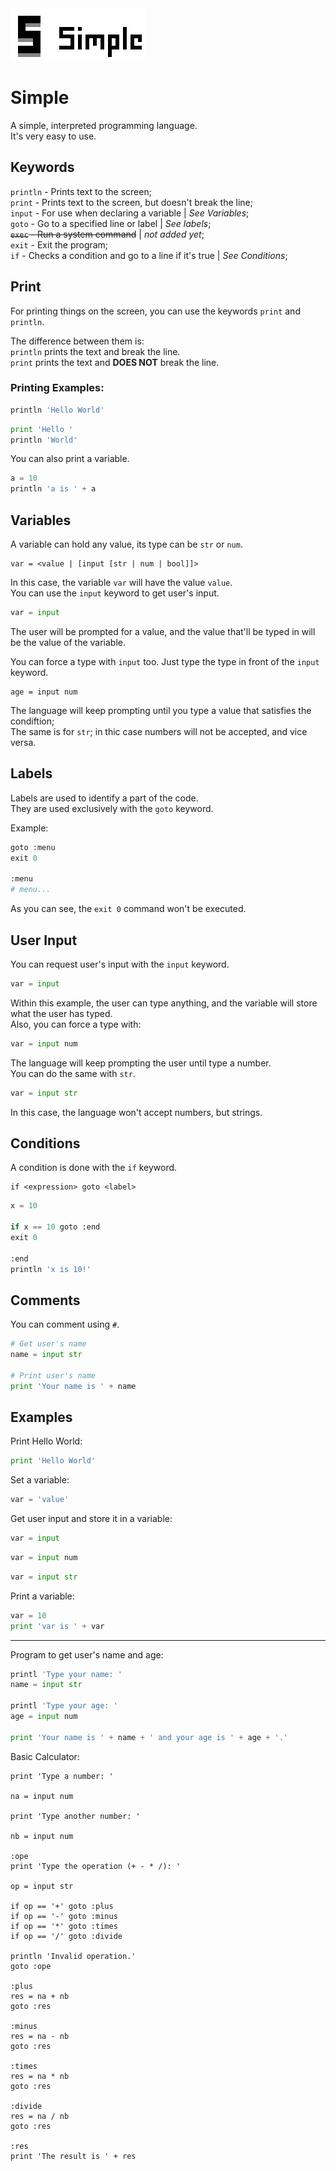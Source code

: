 <img src='logo.png'>

# Simple

A simple, interpreted programming language. <br>
It's very easy to use.

## Keywords

`println` - Prints text to the screen; <br>
`print` - Prints text to the screen, but doesn't break the line; <br>
`input` - For use when declaring a variable | _See Variables_; <br>
`goto` - Go to a specified line or label | _See labels_; <br>
~~`exec` - Run a system command~~ | _not added yet_; <br>
`exit` - Exit the program; <br>
`if` - Checks a condition and go to a line if it's true | _See Conditions_; <br>

## Print

For printing things on the screen, you can use the keywords `print` and `println`. <br>

The difference between them is: <br>
`println` prints the text and break the line. <br>
`print` prints the text and **DOES NOT** break the line. <br>

### Printing Examples:

```py
println 'Hello World'
```

```py
print 'Hello '
println 'World'
```

You can also print a variable.

```py
a = 10
println 'a is ' + a
```

## Variables

A variable can hold any value, its type can be `str` or `num`.

```
var = <value | [input [str | num | bool]]>
```

In this case, the variable `var` will have the value `value`. <br>
You can use the `input` keyword to get user's input.

```py
var = input
```

The user will be prompted for a value, and the value that'll be typed in will be the value of the variable.

You can force a type with `input` too. Just type the type in front of the `input` keyword.

```
age = input num
```

The language will keep prompting until you type a value that satisfies the condiftion; <br>
The same is for `str`; in thic case numbers will not be accepted, and vice versa.

## Labels

Labels are used to identify a part of the code. <br>
They are used exclusively with the `goto` keyword.

Example:

```py
goto :menu
exit 0

:menu
# menu...
```

As you can see, the `exit 0` command won't be executed.

## User Input

You can request user's input with the `input` keyword.

```py
var = input
```

Within this example, the user can type anything, and the variable will store what the user has typed. <br>
Also, you can force a type with:

```py
var = input num
```

The language will keep prompting the user until type a number. <br>
You can do the same with `str`.

```py
var = input str
```

In this case, the language won't accept numbers, but strings.

## Conditions

A condition is done with the `if` keyword.

```
if <expression> goto <label>
```

```py
x = 10

if x == 10 goto :end
exit 0

:end
println 'x is 10!'
```

## Comments

You can comment using `#`.

```py
# Get user's name
name = input str

# Print user's name
print 'Your name is ' + name
```

## Examples

Print Hello World:

```py
print 'Hello World'
```

Set a variable:

```py
var = 'value'
```

Get user input and store it in a variable:

```py
var = input
```

```py
var = input num
```

```py
var = input str
```

Print a variable:

```py
var = 10
print 'var is ' + var
```

------

Program to get user's name and age:

```py
printl 'Type your name: '
name = input str

printl 'Type your age: '
age = input num

print 'Your name is ' + name + ' and your age is ' + age + '.'
```

Basic Calculator:
```
print 'Type a number: '

na = input num

print 'Type another number: '

nb = input num

:ope
print 'Type the operation (+ - * /): '

op = input str

if op == '+' goto :plus
if op == '-' goto :minus
if op == '*' goto :times
if op == '/' goto :divide

println 'Invalid operation.'
goto :ope

:plus
res = na + nb
goto :res

:minus
res = na - nb
goto :res

:times
res = na * nb
goto :res

:divide
res = na / nb
goto :res

:res
print 'The result is ' + res
```